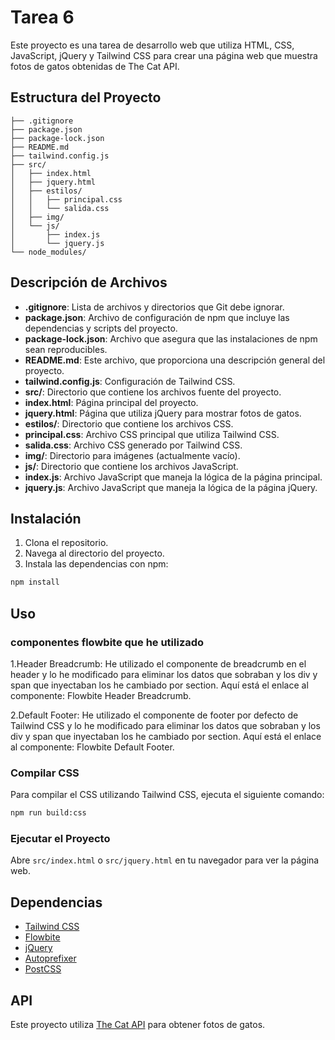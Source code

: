 # Tarea 6
Este proyecto es una tarea de desarrollo web que utiliza HTML, CSS, JavaScript, jQuery y Tailwind CSS para crear una página web que muestra fotos de gatos obtenidas de The Cat API.

## Estructura del Proyecto

```
├── .gitignore
├── package.json
├── package-lock.json
├── README.md
├── tailwind.config.js
├── src/
│   ├── index.html
│   ├── jquery.html
│   ├── estilos/
│   │   ├── principal.css
│   │   └── salida.css
│   ├── img/
│   └── js/
│       ├── index.js
│       └── jquery.js
└── node_modules/
```

## Descripción de Archivos

- **.gitignore**: Lista de archivos y directorios que Git debe ignorar.
- **package.json**: Archivo de configuración de npm que incluye las dependencias y scripts del proyecto.
- **package-lock.json**: Archivo que asegura que las instalaciones de npm sean reproducibles.
- **README.md**: Este archivo, que proporciona una descripción general del proyecto.
- **tailwind.config.js**: Configuración de Tailwind CSS.
- **src/**: Directorio que contiene los archivos fuente del proyecto.
- **index.html**: Página principal del proyecto.
- **jquery.html**: Página que utiliza jQuery para mostrar fotos de gatos.
- **estilos/**: Directorio que contiene los archivos CSS.
- **principal.css**: Archivo CSS principal que utiliza Tailwind CSS.
- **salida.css**: Archivo CSS generado por Tailwind CSS.
- **img/**: Directorio para imágenes (actualmente vacío).
- **js/**: Directorio que contiene los archivos JavaScript.
- **index.js**: Archivo JavaScript que maneja la lógica de la página principal.
- **jquery.js**: Archivo JavaScript que maneja la lógica de la página jQuery.

## Instalación

1. Clona el repositorio.
2. Navega al directorio del proyecto.
3. Instala las dependencias con npm:

```sh
npm install
```

## Uso

### componentes flowbite que he utilizado
1.Header Breadcrumb: He utilizado el componente de breadcrumb en el header y lo he modificado para eliminar los datos que sobraban y los div y span que inyectaban los he cambiado por section. Aquí está el enlace al componente: Flowbite Header Breadcrumb.

2.Default Footer: He utilizado el componente de footer por defecto de Tailwind CSS y lo he modificado para eliminar los datos que sobraban y los div y span que inyectaban los he cambiado por section. Aquí está el enlace al componente: Flowbite Default Footer.

### Compilar CSS

Para compilar el CSS utilizando Tailwind CSS, ejecuta el siguiente comando:

```sh
npm run build:css
```

### Ejecutar el Proyecto

Abre `src/index.html` o `src/jquery.html` en tu navegador para ver la página web.

## Dependencias

- [Tailwind CSS](https://tailwindcss.com/)
- [Flowbite](https://flowbite.com/)
- [jQuery](https://jquery.com/)
- [Autoprefixer](https://github.com/postcss/autoprefixer)
- [PostCSS](https://postcss.org/)

## API

Este proyecto utiliza [The Cat API](https://thecatapi.com/) para obtener fotos de gatos.
